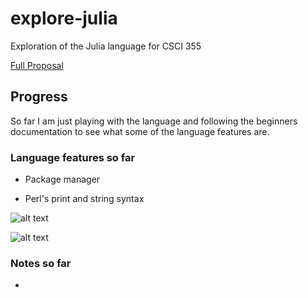 # explore-julia
Exploration of the Julia language for CSCI 355

[Full Proposal](https://drive.google.com/open?id=1zAACVJXP2G_ECGt8eHKT_1zGMPDgzC5JwPi9xr1OOBM)

## Progress

So far I am just playing with the language and following the beginners documentation to see what some of the language features are.

### Language features so far

 + Package manager

 + Perl's print and string syntax

![alt text](https://github.com/aklapatch/explore-julia/blob/master/images/perCodeExample.png)

![alt text](https://github.com/aklapatch/explore-julia/blob/master/images/perlCodeResult.png)

### Notes so far

 + 








